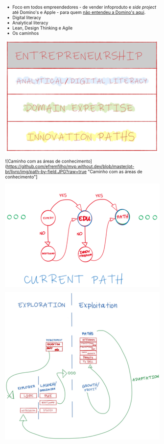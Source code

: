   - Foco em todos empreendedores - de vender infoproduto  e *side project* até Domino's e Apple - para quem [não entendeu a Domino's aqui](https://www.vox.com/2018/1/10/16874054/dominos-ceo-business-stock-price-amazon-facebook-google-pizza).
  - Digital literacy
  - Analytical literacy
  - Lean, Design Thinking e Agile
  - Os caminhos

![Empreendedorismo atualmente](https://github.com/efremfilho/mvp.without.dev/blob/master/pt-br/livro/img/entrepreneurship-today.JPG?raw=true "Empreendedorismo atualmente")

![Caminho com as áreas de conhecimento](https://github.com/efremfilho/mvp.without.dev/blob/master/pt-br/livro/img/path-by-field.JPG?raw=true "Caminho com as áreas de conhecimento"]

![Caminho atual de inovação](https://github.com/efremfilho/mvp.without.dev/blob/master/pt-br/livro/img/current-path-of-innovation.PNG?raw=true "Caminho atual de inovação")

![Empresas ambidestras](https://github.com/efremfilho/mvp.without.dev/blob/master/pt-br/livro/img/ambidextrous-organization.JPG?raw=true "Empresas ambidestras")

